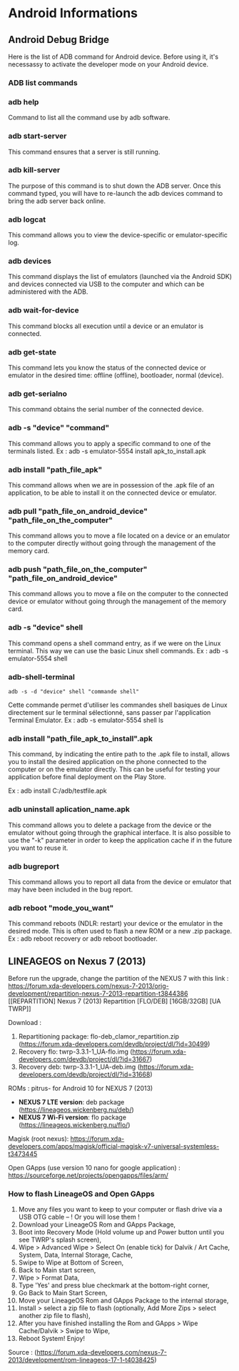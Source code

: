 # Android Informations

## Android Debug Bridge

Here is the list of ADB command for Android device. Before using it, it's necessassy to activate the developer mode on your Android device.

### ADB list commands

### adb help

Command to list all the command use by adb software.

### adb start-server

This command ensures that a server is still running.

### adb kill-server

The purpose of this command is to shut down the ADB server. Once this command typed, you will have to re-launch the adb devices command to bring the adb server back online.

### adb logcat

This command allows you to view the device-specific or emulator-specific log.

### adb devices

This command displays the list of emulators (launched via the Android SDK) and devices connected via USB to the computer and which can be administered with the ADB.


### adb wait-for-device

This command blocks all execution until a device or an emulator is connected.

 ### adb get-state
 
This command lets you know the status of the connected device or emulator in the desired time: offline (offline), bootloader, normal (device).

### adb get-serialno

This command obtains the serial number of the connected device.

### adb -s "device"  "command"

This command allows you to apply a specific command to one of the terminals listed.
Ex : adb -s emulator-5554 install apk_to_install.apk

### adb install "path_file_apk"

This command allows when we are in possession of the .apk file of an application, to be able to install it on the connected device or emulator.

### adb pull "path_file_on_android_device" "path_file_on_the_computer"

This command allows you to move a file located on a device or an emulator to the computer directly without going through the management of the memory card.

### adb push "path_file_on_the_computer" "path_file_on_android_device"

This command allows you to move a file on the computer to the connected device or emulator without going through the management of the memory card.

### adb -s "device" shell

This command opens a shell command entry, as if we were on the Linux terminal. This way we can use the basic Linux shell commands.
Ex : adb -s emulator-5554 shell

### adb-shell-terminal

    adb -s -d "device" shell "commande shell"

Cette commande permet d'utiliser les commandes shell basiques de Linux directement sur le terminal sélectionné, sans passer par l'application Terminal Emulator. 
Ex :  adb -s emulator-5554 shell ls

### adb install "path_file_apk_to_install".apk

This command, by indicating the entire path to the .apk file to install, allows you to install the desired application on the phone connected to the computer or on the emulator directly. This can be useful for testing your application before final deployment on the Play Store.

Ex : adb install C:/adb/testfile.apk

### adb uninstall aplication_name.apk

This command allows you to delete a package from the device or the emulator without going through the graphical interface. It is also possible to use the "-k" parameter in order to keep the application cache if in the future you want to reuse it.

### adb bugreport

This command allows you to report all data from the device or emulator that may have been included in the bug report.

### adb reboot "mode_you_want"

This command reboots (NDLR: restart) your device or the emulator in the desired mode. This is often used to flash a new ROM or a new .zip package.
Ex : adb reboot recovery or adb reboot bootloader.


## LINEAGEOS on Nexus 7 (2013)

Before run the upgrade, change the partition of the NEXUS 7 with this link : https://forum.xda-developers.com/nexus-7-2013/orig-development/repartition-nexus-7-2013-repartition-t3844386 [[REPARTITION] Nexus 7 (2013) Repartition [FLO/DEB] [16GB/32GB] [UA TWRP]]

Download :
 1. Repartitioning package: flo-deb_clamor_repartition.zip (https://forum.xda-developers.com/devdb/project/dl/?id=30499)
 2. Recovery flo: twrp-3.3.1-1_UA-flo.img (https://forum.xda-developers.com/devdb/project/dl/?id=31667)
 2. Recovery deb: twrp-3.3.1-1_UA-deb.img (https://forum.xda-developers.com/devdb/project/dl/?id=31668)

ROMs : pitrus- for Android 10 for NEXUS 7 (2013)
- **NEXUS 7 LTE version**: deb package (https://lineageos.wickenberg.nu/deb/)
- **NEXUS 7 Wi-Fi version**: flo package (https://lineageos.wickenberg.nu/flo/)

Magisk (root nexus): https://forum.xda-developers.com/apps/magisk/official-magisk-v7-universal-systemless-t3473445

Open GApps (use version 10 nano for google application) : https://sourceforge.net/projects/opengapps/files/arm/

### How to flash LineageOS and Open GApps

1. Move any files you want to keep to your computer or flash drive via a USB OTG cable – ! Or you will lose them !
2. Download your LineageOS Rom and GApps Package,
3. Boot into Recovery Mode (Hold volume up and Power button until you see TWRP's splash screen),
4. Wipe > Advanced Wipe > Select On (enable tick) for Dalvik / Art Cache, System, Data, Internal Storage, Cache,
5. Swipe to Wipe at Bottom of Screen,
6. Back to Main start screen,
7. Wipe > Format Data,
8. Type 'Yes' and press blue checkmark at the bottom-right corner,
9. Go Back to Main Start Screen,
10. Move your LineageOS Rom and GApps Package to the internal storage,
11. Install > select a zip file to flash (optionally, Add More Zips > select another zip file to flash),
11. After you have finished installing the Rom and GApps > Wipe Cache/Dalvik > Swipe to Wipe,
12. Reboot System! Enjoy!

Source : (https://forum.xda-developers.com/nexus-7-2013/development/rom-lineageos-17-1-t4038425)
